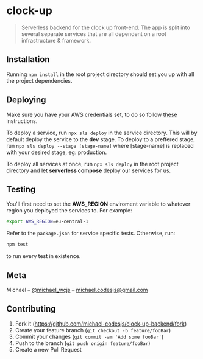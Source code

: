# clock-up
> Serverless backend for the clock up front-end. The app is split into several separate services that are all dependent on a root infrastructure & framework.

## Installation
Running `npm install` in the root project directory should set you up with all the project dependencies.

## Deploying

Make sure you have your AWS credentials set, to do so follow [these](https://docs.aws.amazon.com/sdk-for-javascript/v2/developer-guide/loading-node-credentials-shared.html) instructions.

To deploy a service, run `npx sls deploy` in the service directory. This will by default deploy the service to the **dev** stage. To deploy to a preffered stage, run `npx sls deploy --stage [stage-name]` where [stage-name] is replaced with your desired stage, eg: production.

To deploy all services at once, run `npx sls deploy` in the root project directory and let **serverless compose** deploy our services for us.

## Testing

You'll first need to set the **AWS_REGION** enviroment variable to whatever region you deployed the services to. For example:
```sh
export AWS_REGION=eu-central-1 
```

Refer to the `package.json` for service specific tests. Otherwise, run:
```sh
npm test
```
to run every test in existence.

## Meta

Michael – [@michael_wcjs](https://twitter.com/michael_wcjs) – michael.codesjs@gmail.com

## Contributing

1. Fork it (<https://github.com/michael-codesjs/clock-up-backend/fork>)
2. Create your feature branch (`git checkout -b feature/fooBar`)
3. Commit your changes (`git commit -am 'Add some fooBar'`)
4. Push to the branch (`git push origin feature/fooBar`)
5. Create a new Pull Request